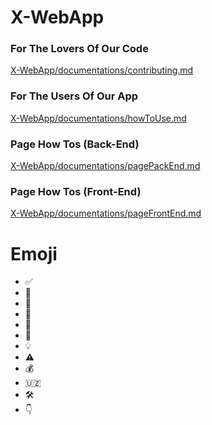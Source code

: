 # X-WebApp

### For The Lovers Of Our Code
[X-WebApp/documentations/contributing.md](./documentations/contributing.md)

### For The Users Of Our App
[X-WebApp/documentations/howToUse.md](./documentations/howToUse.md)

### Page How Tos (Back-End)
[X-WebApp/documentations/pagePackEnd.md](./documentations/pagePackEnd.md)

### Page How Tos (Front-End)
[X-WebApp/documentations/pageFrontEnd.md](./documentations/pageFrontEnd.md)

# Emoji
- ✅️
- 📌️
- 🤖️
- 🧪️
- 🥼️
- 🗿️
- 💡️
- ⚠️
- 💰️
- 🇺🇿️
- 🛠️
- 👇
